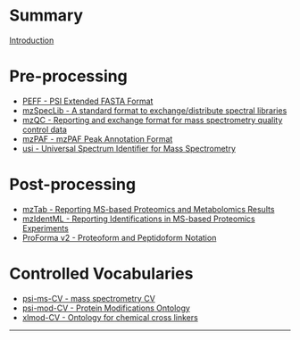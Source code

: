 # Summary

[Introduction](introduction.md)

# Pre-processing

- [PEFF - PSI Extended FASTA Format]()
- [mzSpecLib - A standard format to exchange/distribute spectral libraries]()
- [mzQC - Reporting and exchange format for mass spectrometry quality control data]()
- [mzPAF - mzPAF Peak Annotation Format]()
- [usi - Universal Spectrum Identifier for Mass Spectrometry]()

# Post-processing

- [mzTab - Reporting MS-based Proteomics and Metabolomics Results]()
- [mzIdentML - Reporting Identifications in MS-based Proteomics Experiments]()
- [ProForma v2 - Proteoform and Peptidoform Notation](./proforma_v2/index.md)

# Controlled Vocabularies

- [psi-ms-CV - mass spectrometry CV]()
- [psi-mod-CV - Protein Modifications Ontology]()
- [xlmod-CV - Ontology for chemical cross linkers ]()

-----------
